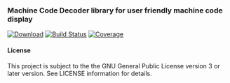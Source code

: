 ### Machine Code Decoder library for user friendly machine code display
[![Download](https://api.bintray.com/packages/hdecarne/maven/java-mcd-common/images/download.svg)](https://bintray.com/hdecarne/maven/java-mcd-common/_latestVersion)
[![Build Status](https://travis-ci.com/hdecarne/java-mcd.svg?branch=master)](https://travis-ci.com/hdecarne/java-mcd)
[![Coverage](https://sonarcloud.io/api/project_badges/measure?project=de.carne.common%3Ajava-mcd%3Ajava-mcd-common&metric=coverage)](https://sonarcloud.io/dashboard/index/de.carne.common:java-mcd:java-mcd-common)

#### License
This project is subject to the the GNU General Public License version 3 or later version.
See LICENSE information for details.
